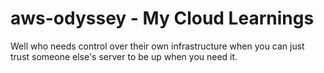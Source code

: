 # aws-odyssey - My Cloud Learnings

Well who needs control over their own infrastructure when you can just trust someone else's server to be up when you need it.
